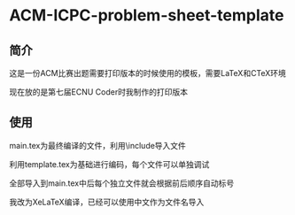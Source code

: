 # ACM-ICPC-problem-sheet-template

## 简介
这是一份ACM比赛出题需要打印版本的时候使用的模板，需要LaTeX和CTeX环境

现在放的是第七届ECNU Coder时我制作的打印版本

## 使用
main.tex为最终编译的文件，利用\include导入文件

利用template.tex为基础进行编码，每个文件可以单独调试

全部导入到main.tex中后每个独立文件就会根据前后顺序自动标号

我改为XeLaTeX编译，已经可以使用中文作为文件名导入
